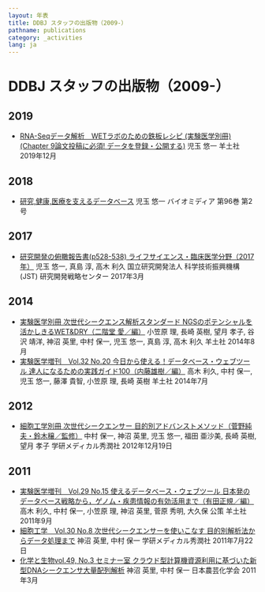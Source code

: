 ```yaml
---
layout: 年表
title: DDBJ スタッフの出版物（2009-）
pathname: publications
category: _activities
lang: ja
---
```


# DDBJ スタッフの出版物（2009-）

<div id="pub-list">

## 2019 <a name="2019"></a>

  - <span class="title">[RNA-Seqデータ解析　WETラボのための鉄板レシピ (実験医学別冊)(Chapter 9論文投稿に必須\! データを登録・公開する)](https://www.yodosha.co.jp/yodobook/book/9784758122436/)</span>
    <span class="authors">児玉 悠一</span> <span class="pub-info">羊土社
    2019年12月</span>

## 2018 <a name="2018"></a>

  - <span class="title">[研究,健康,医療を支えるデータベース](https://www.sbj.or.jp/wp-content/uploads/file/sbj/9602/9602_biomedia_3.pdf)</span>
    <span class="authors">児玉 悠一</span> <span class="pub-info">バイオミディア
    第96巻 第2号</span>

## 2017 <a name="2017"></a>

  - <span class="title">[研究開発の俯瞰報告書(p528-538) ライフサイエンス・臨床医学分野（2017年）](http://www.jst.go.jp/crds/report/report02/CRDS-FY2016-FR-06.html)</span>
    <span class="authors">児玉 悠一, 真島 淳, 高木 利久</span>
    <span class="pub-info">国立研究開発法人 科学技術振興機構 (JST) 研究開発戦略センター 2017年3月</span>

## 2014 <a name="2014"></a>

  - <span class="title">[実験医学別冊 次世代シークエンス解析スタンダード NGSのポテンシャルを活かしきるWET\&DRY（二階堂 愛／編）](https://www.yodosha.co.jp/jikkenigaku/book/9784758101912/)</span>
    <span class="authors">小笠原 理, 長崎 英樹, 望月 孝子, 谷沢 靖洋, 神沼 英里, 中村 保一, 児玉 悠一, 真島 淳, 高木 利久</span> <span class="pub-info">羊土社 2014年8月</span>
  - <span class="title">[実験医学増刊　Vol.32 No.20 今日から使える！データベース・ウェブツール 達人になるための実践ガイド100（内藤雄樹／編）](https://www.yodosha.co.jp/jikkenigaku/book/9784758103435/)</span>
    <span class="authors">高木 利久, 中村 保一, 児玉 悠一, 藤澤 貴智, 小笠原 理, 長崎 英樹</span> <span class="pub-info">羊土社 2014年7月</span>

## 2012 <a name="2012"></a>

  - <span class="title">[細胞工学別冊 次世代シークエンサー 目的別アドバンストメソッド（菅野純夫・鈴木穣／監修）](http://gakken-mesh.jp/book/detail/9784780908558.html)</span>
    <span class="authors">中村 保一, 神沼 英里, 児玉 悠一, 福田 亜沙美, 長崎 英樹, 望月
    孝子</span> <span class="pub-info">学研メディカル秀潤社 2012年12月19日</span>

## 2011 <a name="2011"></a>

  - <span class="title">[実験医学増刊　Vol.29 No.15 使えるデータベース・ウェブツール 日本発のデータベース戦略から，ゲノム・疾患情報の有効活用まで（有田正規／編）](https://www.yodosha.co.jp/jikkenigaku/book/9784758103176/)
    </span> <span class="authors">高木 利久, 中村 保一, 小笠原 理, 神沼 英里, 菅原 秀明, 大久保 公策</span> <span class="pub-info">羊土社 2011年9月</span>
  - <span class="title">[細胞工学　Vol.30 No.8 次世代シークエンサーを使いこなす 目的別解析法からデータ処理まで](http://gakken-mesh.jp/journal/detail/9784780901214.html)</span>
    <span class="authors">神沼 英里, 中村 保一</span>
    <span class="pub-info">学研メディカル秀潤社 2011年7月22日</span>
  - <span class="title">[化学と生物vol.49, No.3 セミナー室 クラウド型計算機資源利用に基づいた新型DNAシークエンサ大量配列解析](https://www.jstage.jst.go.jp/article/kagakutoseibutsu/49/3/49_3_193/_pdf)</span>
    <span class="authors">神沼 英里, 中村 保一</span>
    <span class="pub-info">日本農芸化学会 2011年3月</span>

</div>